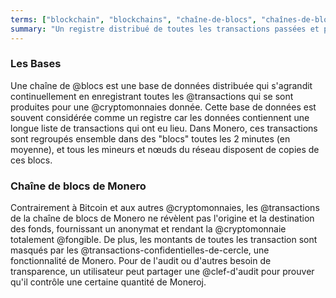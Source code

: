 ```yaml
---
terms: ["blockchain", "blockchains", "chaîne-de-blocs", "chaînes-de-blocs", "chaine-de-blocs", "chaines-de-blocs"]
summary: "Un registre distribué de toutes les transactions passées et présentes, ne révélant ni l'origine, ni la destination des fonds."
---
```


### Les Bases
Une chaîne de @blocs est une base de données distribuée qui s'agrandit continuellement en enregistrant toutes les @transactions qui se sont produites pour une @cryptomonnaies donnée. Cette base de données est souvent considérée comme un registre car les données contiennent une longue liste de transactions qui ont eu lieu. Dans Monero, ces transactions sont regroupés ensemble dans des "blocs" toutes les 2 minutes (en moyenne), et tous les mineurs et nœuds du réseau disposent de copies de ces blocs.

### Chaîne de blocs de Monero
Contrairement à Bitcoin et aux autres @cryptomonnaies, les @transactions de la chaîne de blocs de Monero ne révèlent pas l'origine et la destination des fonds, fournissant un anonymat et rendant la @cryptomonnaie totalement @fongible. De plus, les montants de toutes les transaction sont masqués par les @transactions-confidentielles-de-cercle, une fonctionnalité de Monero. Pour de l'audit ou d'autres besoin de transparence, un utilisateur peut partager une @clef-d'audit pour prouver qu'il contrôle une certaine quantité de Moneroj.
